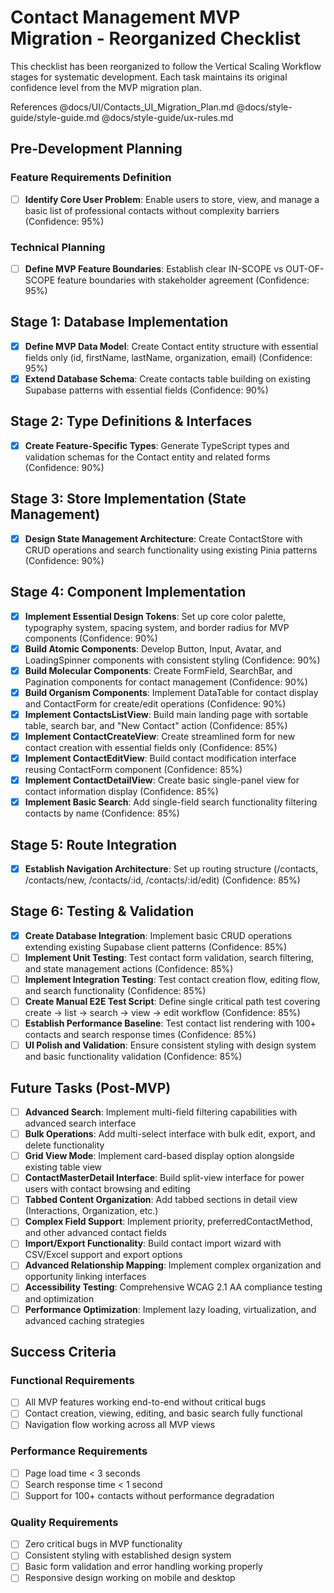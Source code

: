 # Contact Management MVP Migration - Reorganized Checklist

This checklist has been reorganized to follow the Vertical Scaling Workflow stages for systematic development. Each task maintains its original confidence level from the MVP migration plan.

References
@docs/UI/Contacts_UI_Migration_Plan.md
@docs/style-guide/style-guide.md
@docs/style-guide/ux-rules.md

## Pre-Development Planning

### Feature Requirements Definition
- [ ] **Identify Core User Problem**: Enable users to store, view, and manage a basic list of professional contacts without complexity barriers (Confidence: 95%)

### Technical Planning
- [ ] **Define MVP Feature Boundaries**: Establish clear IN-SCOPE vs OUT-OF-SCOPE feature boundaries with stakeholder agreement (Confidence: 95%)

## Stage 1: Database Implementation

- [x] **Define MVP Data Model**: Create Contact entity structure with essential fields only (id, firstName, lastName, organization, email) (Confidence: 95%)
- [x] **Extend Database Schema**: Create contacts table building on existing Supabase patterns with essential fields (Confidence: 90%)

## Stage 2: Type Definitions & Interfaces

- [x] **Create Feature-Specific Types**: Generate TypeScript types and validation schemas for the Contact entity and related forms (Confidence: 90%)

## Stage 3: Store Implementation (State Management)

- [x] **Design State Management Architecture**: Create ContactStore with CRUD operations and search functionality using existing Pinia patterns (Confidence: 90%)

## Stage 4: Component Implementation

- [x] **Implement Essential Design Tokens**: Set up core color palette, typography system, spacing system, and border radius for MVP components (Confidence: 90%)
- [x] **Build Atomic Components**: Develop Button, Input, Avatar, and LoadingSpinner components with consistent styling (Confidence: 90%)
- [x] **Build Molecular Components**: Create FormField, SearchBar, and Pagination components for contact management (Confidence: 90%)
- [x] **Build Organism Components**: Implement DataTable for contact display and ContactForm for create/edit operations (Confidence: 90%)
- [x] **Implement ContactsListView**: Build main landing page with sortable table, search bar, and "New Contact" action (Confidence: 85%)
- [x] **Implement ContactCreateView**: Create streamlined form for new contact creation with essential fields only (Confidence: 85%)
- [x] **Implement ContactEditView**: Build contact modification interface reusing ContactForm component (Confidence: 85%)
- [x] **Implement ContactDetailView**: Create basic single-panel view for contact information display (Confidence: 85%)
- [x] **Implement Basic Search**: Add single-field search functionality filtering contacts by name (Confidence: 85%)

## Stage 5: Route Integration

- [x] **Establish Navigation Architecture**: Set up routing structure (/contacts, /contacts/new, /contacts/:id, /contacts/:id/edit) (Confidence: 85%)

## Stage 6: Testing & Validation

- [x] **Create Database Integration**: Implement basic CRUD operations extending existing Supabase client patterns (Confidence: 85%)
- [ ] **Implement Unit Testing**: Test contact form validation, search filtering, and state management actions (Confidence: 85%)
- [ ] **Implement Integration Testing**: Test contact creation flow, editing flow, and search functionality (Confidence: 85%)
- [ ] **Create Manual E2E Test Script**: Define single critical path test covering create → list → search → view → edit workflow (Confidence: 85%)
- [ ] **Establish Performance Baseline**: Test contact list rendering with 100+ contacts and search response times (Confidence: 85%)
- [ ] **UI Polish and Validation**: Ensure consistent styling with design system and basic functionality validation (Confidence: 85%)

## Future Tasks (Post-MVP)

- [ ] **Advanced Search**: Implement multi-field filtering capabilities with advanced search interface
- [ ] **Bulk Operations**: Add multi-select interface with bulk edit, export, and delete functionality  
- [ ] **Grid View Mode**: Implement card-based display option alongside existing table view
- [ ] **ContactMasterDetail Interface**: Build split-view interface for power users with contact browsing and editing
- [ ] **Tabbed Content Organization**: Add tabbed sections in detail view (Interactions, Organization, etc.)
- [ ] **Complex Field Support**: Implement priority, preferredContactMethod, and other advanced contact fields
- [ ] **Import/Export Functionality**: Build contact import wizard with CSV/Excel support and export options
- [ ] **Advanced Relationship Mapping**: Implement complex organization and opportunity linking interfaces
- [ ] **Accessibility Testing**: Comprehensive WCAG 2.1 AA compliance testing and optimization
- [ ] **Performance Optimization**: Implement lazy loading, virtualization, and advanced caching strategies

## Success Criteria

### Functional Requirements
- [ ] All MVP features working end-to-end without critical bugs
- [ ] Contact creation, viewing, editing, and basic search fully functional
- [ ] Navigation flow working across all MVP views

### Performance Requirements  
- [ ] Page load time < 3 seconds
- [ ] Search response time < 1 second
- [ ] Support for 100+ contacts without performance degradation

### Quality Requirements
- [ ] Zero critical bugs in MVP functionality
- [ ] Consistent styling with established design system
- [ ] Basic form validation and error handling working properly
- [ ] Responsive design working on mobile and desktop